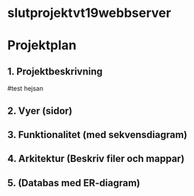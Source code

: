 # slutprojektvt19webbserver

# Projektplan

## 1. Projektbeskrivning
#test
hejsan
## 2. Vyer (sidor)
## 3. Funktionalitet (med sekvensdiagram)
## 4. Arkitektur (Beskriv filer och mappar)
## 5. (Databas med ER-diagram)
